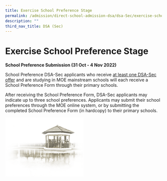 ```yaml
---
title: Exercise School Preference Stage
permalink: /admission/direct-school-admission-dsa/dsa-Sec/exercise-school-preference-stage/
description: ""
third_nav_title: DSA (Sec)
---
```


# **Exercise School Preference Stage**

**School Preference Submission (31 Oct - 4 Nov 2022)**

School Preference DSA-Sec applicants who receive <u>at least one DSA-Sec offer</u> and are studying in MOE mainstream schools will each receive a School Preference Form through their primary schools.

After receiving the School Preference Form, DSA-Sec applicants may indicate up to three school preferences. Applicants may submit their school preferences through the MOE online system, or by submitting the completed School Preference Form (in hardcopy) to their primary schools.

<img src="/images/pavilion.png" 
     style="width:50%">